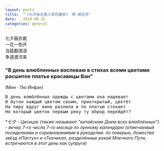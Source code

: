 ```yaml
---
layout: posts
title:  "《七夕咏王美人百花画衣》 明·柳应芳"
date:   2020-08-25
categories: general
---
```


<pre>
七夕画衣裁
一花一色开
当筵翻酒湿
争道渡河来
</pre>

### "В день влюбленных воспеваю в стихах всеми цветами расшитое платье красавицы Ван"
(Мин · Лю Инфан)

<pre>
В день влюблённых одежды с цветами она надевает
И бутон каждый цветом своим, приоткрытый, цветёт
На пиру вдруг вино разлила и по платью стекает
Но который цветок первым реку ту вброд перейдёт?
</pre>

*\*七夕 - Цисицзе (также называют "китайским Днем всех влюблённых") - вечер 7-го числа 7-го месяца по лунному календарю (отмечаемый посиделками и соревнованиями в рукоделии: по поверью, божества звёзд «Пастух» и «Ткачиха», разделённые рекой Млечного Пути, встречаются в этот день как супруги)*
